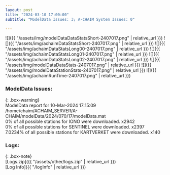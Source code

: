 ```yaml
---
layout: post
title: "2024-03-10 17:00:00"
subtitle: "ModelData Issues: 3; A-CHAIM System Issues: 0"

---
```


![]({{ "/assets/img/modelDataDataStatsShort-2407017.png" | relative_url }})
![]({{ "/assets/img/achaimDataStatsShort-2407017.png" | relative_url }})
![]({{ "/assets/img/achaimDataStatsLong00-2407017.png" | relative_url }})
![]({{ "/assets/img/achaimDataStatsLong01-2407017.png" | relative_url }})
![]({{ "/assets/img/achaimDataStatsLong02-2407017.png" | relative_url }})
![]({{ "/assets/img/modelDataDataStats-2407017.png" | relative_url }})
![]({{ "/assets/img/modelDataStationStats-2407017.png" | relative_url }})
![]({{ "/assets/img/achaimRunTime-2407017.png" | relative_url }})


### ModelData Issues:  
  
{: .box-warning}  
 ModelData report for 10-Mar-2024 17:15:09   
 /home/chaim/ACHAIM_SERVER/A-CHAIM/modelData/2024/070/17/modelData.mat   
 0% of all possible stations for IONO were downloaded. x2942   
 0% of all possible stations for SENTINEL were downloaded. x2397   
 7.0234% of all possible stations for KARTVERKET were downloaded. x140   
  


### Logs:  
  
{: .box-note}  
[Logs.zip]({{ "/assets/other/logs.zip" | relative_url }})  
[Log Info]({{ "/logInfo" | relative_url }})  
